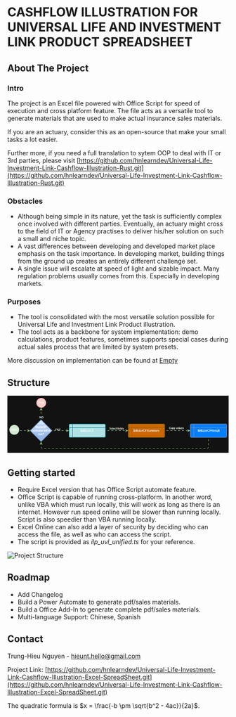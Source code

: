 # CASHFLOW ILLUSTRATION FOR UNIVERSAL LIFE AND INVESTMENT LINK PRODUCT SPREADSHEET

## About The Project

### Intro

The project is an Excel file powered with Office Script for speed of execution and cross platform feature. The file acts as a versatile tool to generate materials that are used to make actual insurance sales materials.

If you are an actuary, consider this as an open-source that make your small tasks a lot easier.

Further more, if you need a full translation to sytem OOP to deal with IT or 3rd parties, please visit [https://github.com/hnlearndev/Universal-Life-Investment-Link-Cashflow-Illustration-Rust.git](https://github.com/hnlearndev/Universal-Life-Investment-Link-Cashflow-Illustration-Rust.git)

### Obstacles

- Although being simple in its nature, yet the task is sufficiently complex once involved with different parties.
Eventually, an actuary might cross to the field of IT or Agency practises to deliver his/her solution on such a small and niche topic.
- A vast differences between developing and developed market place emphasis on the task importance. In developing market, building things from the ground up creates an entirely different challenge set.
- A single issue will escalate at speed of light and sizable impact. Many regulation problems usually comes from this. Especially in developing markets.

### Purposes

- The tool is consolidated with the most versatile solution possible for Universal Life and Investment Link Product illustration.
- The tool acts as a backbone for system implementation: demo calculations, product features, sometimes supports special cases during actual sales process that are limited by system presets.

More discussion on implementation can be found at [Empty]()

## Structure

![Project Structure](img/structure.gif)

## Getting started

- Require Excel version that has Office Script automate feature.
- Office Script is capable of running cross-platform. In another word, unlike VBA which must run locally, this will work as long as there is an internet. However run speed online will be slower than running locally. Script is also speedier than VBA running locally.
- Excel Online can also add a layer of security by deciding who can access the file, as well as who can access the script.
- The script is provided as *ilp_uvl_unified.ts* for your reference.

![Project Structure](img/overview.gif)

## Roadmap

- Add Changelog
- Build a Power Automate to generate pdf/sales materials.
- Build a Office Add-In to generate complete pdf/sales materials.
- Multi-language Support: Chinese, Spanish

## Contact

Trung-Hieu Nguyen - [hieunt.hello@gmail.com](mailto:hieunt.hello@gmail.com)

Project Link: [https://github.com/hnlearndev/Universal-Life-Investment-Link-Cashflow-Illustration-Excel-SpreadSheet.git](https://github.com/hnlearndev/Universal-Life-Investment-Link-Cashflow-Illustration-Excel-SpreadSheet.git)

The quadratic formula is $x = \frac{-b \pm \sqrt{b^2 - 4ac}}{2a}$.
